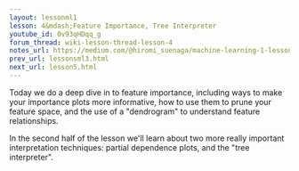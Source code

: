 ```yaml
---
layout: lessonml1
lesson: 4&mdash;Feature Importance, Tree Interpreter
youtube_id: 0v93qHDqq_g
forum_thread: wiki-lesson-thread-lesson-4
notes_url: https://medium.com/@hiromi_suenaga/machine-learning-1-lesson-4-a536f333b20d
prev_url: lessonsml3.html
next_url: lesson5.html
---
```

Today we do a deep dive in to feature importance, including ways to make your importance plots more informative, how to use them to prune your feature space, and the use of a "dendrogram" to understand feature relationships.

In the second half of the lesson we'll learn about two more really important interpretation techniques: partial dependence plots, and the "tree interpreter".